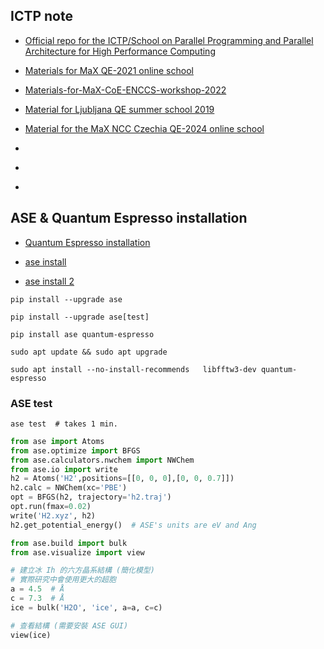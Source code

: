 ##  ICTP note

- [Official repo for the ICTP/School on Parallel Programming and Parallel Architecture for High Performance Computing](https://github.com/Sera91/SMR3935-2024/tree/main)

- [Materials  for MaX  QE-2021 online school](https://gitlab.com/QEF/materials-for-max-qe2021-online-school.git)

- [Materials-for-MaX-CoE-ENCCS-workshop-2022](https://gitlab.com/QEF/materials-for-max-coe-enccs-workshop-2022.git)

- [Material for Ljubljana QE summer school 2019](https://gitlab.com/QEF/material_ncc_czechia_qe_school)

- [Material for the MaX NCC Czechia QE-2024 online school](https://gitlab.com/QEF/material_ncc_czechia_qe_school.git)

- []()

- []()

- []()

## ASE & Quantum Espresso installation
- [Quantum Espresso installation](https://pranabdas.github.io/espresso/setup/install)

- [ase install](https://wiki.fysik.dtu.dk/ase/install.html)

- [ase install 2](https://pypi.org/project/ase/)

```shell
pip install --upgrade ase

pip install --upgrade ase[test]

pip install ase quantum-espresso
```
```shell
sudo apt update && sudo apt upgrade

sudo apt install --no-install-recommends   libfftw3-dev quantum-espresso
```
### ASE test

```shell
ase test  # takes 1 min.
```

```python
from ase import Atoms
from ase.optimize import BFGS
from ase.calculators.nwchem import NWChem
from ase.io import write
h2 = Atoms('H2',positions=[[0, 0, 0],[0, 0, 0.7]])
h2.calc = NWChem(xc='PBE')
opt = BFGS(h2, trajectory='h2.traj')
opt.run(fmax=0.02)
write('H2.xyz', h2)
h2.get_potential_energy()  # ASE's units are eV and Ang
```

```python
from ase.build import bulk
from ase.visualize import view

# 建立冰 Ih 的六方晶系結構 (簡化模型)
# 實際研究中會使用更大的超胞
a = 4.5  # Å
c = 7.3  # Å
ice = bulk('H2O', 'ice', a=a, c=c)

# 查看結構 (需要安裝 ASE GUI)
view(ice)
```
